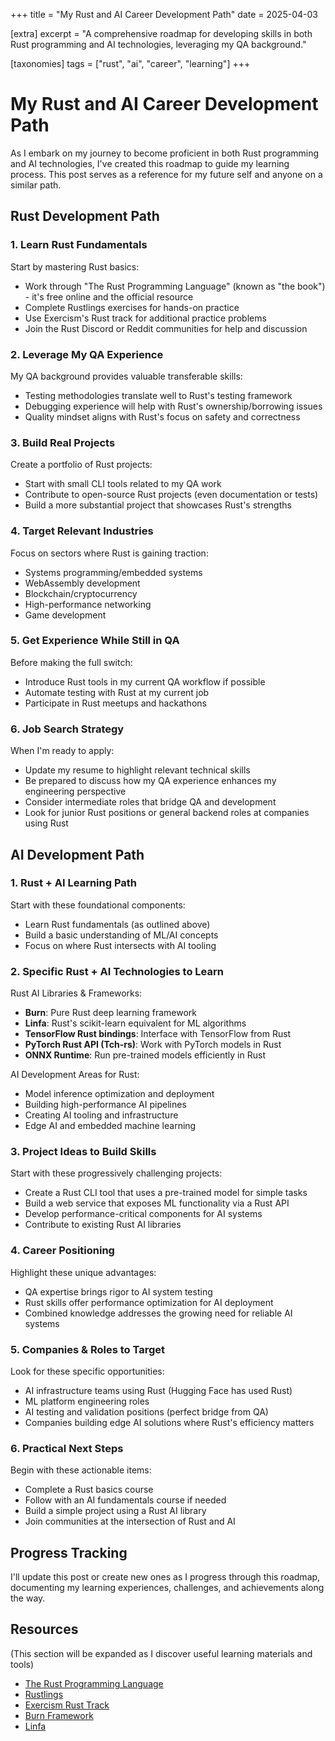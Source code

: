 +++
title = "My Rust and AI Career Development Path"
date = 2025-04-03

[extra]
excerpt = "A comprehensive roadmap for developing skills in both Rust programming and AI technologies, leveraging my QA background."

[taxonomies]
tags = ["rust", "ai", "career", "learning"]
+++

# My Rust and AI Career Development Path

As I embark on my journey to become proficient in both Rust programming and AI technologies, I've created this roadmap to guide my learning process. This post serves as a reference for my future self and anyone on a similar path.

## Rust Development Path

### 1. Learn Rust Fundamentals
Start by mastering Rust basics:

- Work through "The Rust Programming Language" (known as "the book") - it's free online and the official resource
- Complete Rustlings exercises for hands-on practice
- Use Exercism's Rust track for additional practice problems
- Join the Rust Discord or Reddit communities for help and discussion

### 2. Leverage My QA Experience
My QA background provides valuable transferable skills:

- Testing methodologies translate well to Rust's testing framework
- Debugging experience will help with Rust's ownership/borrowing issues
- Quality mindset aligns with Rust's focus on safety and correctness

### 3. Build Real Projects
Create a portfolio of Rust projects:

- Start with small CLI tools related to my QA work
- Contribute to open-source Rust projects (even documentation or tests)
- Build a more substantial project that showcases Rust's strengths

### 4. Target Relevant Industries
Focus on sectors where Rust is gaining traction:

- Systems programming/embedded systems
- WebAssembly development
- Blockchain/cryptocurrency
- High-performance networking
- Game development

### 5. Get Experience While Still in QA
Before making the full switch:

- Introduce Rust tools in my current QA workflow if possible
- Automate testing with Rust at my current job
- Participate in Rust meetups and hackathons

### 6. Job Search Strategy
When I'm ready to apply:

- Update my resume to highlight relevant technical skills
- Be prepared to discuss how my QA experience enhances my engineering perspective
- Consider intermediate roles that bridge QA and development
- Look for junior Rust positions or general backend roles at companies using Rust

## AI Development Path

### 1. Rust + AI Learning Path
Start with these foundational components:

- Learn Rust fundamentals (as outlined above)
- Build a basic understanding of ML/AI concepts
- Focus on where Rust intersects with AI tooling

### 2. Specific Rust + AI Technologies to Learn
Rust AI Libraries & Frameworks:

- **Burn**: Pure Rust deep learning framework
- **Linfa**: Rust's scikit-learn equivalent for ML algorithms
- **TensorFlow Rust bindings**: Interface with TensorFlow from Rust
- **PyTorch Rust API (Tch-rs)**: Work with PyTorch models in Rust
- **ONNX Runtime**: Run pre-trained models efficiently in Rust

AI Development Areas for Rust:

- Model inference optimization and deployment
- Building high-performance AI pipelines
- Creating AI tooling and infrastructure
- Edge AI and embedded machine learning

### 3. Project Ideas to Build Skills
Start with these progressively challenging projects:

- Create a Rust CLI tool that uses a pre-trained model for simple tasks
- Build a web service that exposes ML functionality via a Rust API
- Develop performance-critical components for AI systems
- Contribute to existing Rust AI libraries

### 4. Career Positioning
Highlight these unique advantages:

- QA expertise brings rigor to AI system testing
- Rust skills offer performance optimization for AI deployment
- Combined knowledge addresses the growing need for reliable AI systems

### 5. Companies & Roles to Target
Look for these specific opportunities:

- AI infrastructure teams using Rust (Hugging Face has used Rust)
- ML platform engineering roles
- AI testing and validation positions (perfect bridge from QA)
- Companies building edge AI solutions where Rust's efficiency matters

### 6. Practical Next Steps
Begin with these actionable items:

- Complete a Rust basics course
- Follow with an AI fundamentals course if needed
- Build a simple project using a Rust AI library
- Join communities at the intersection of Rust and AI

## Progress Tracking

I'll update this post or create new ones as I progress through this roadmap, documenting my learning experiences, challenges, and achievements along the way.

## Resources

(This section will be expanded as I discover useful learning materials and tools)

- [The Rust Programming Language](https://doc.rust-lang.org/book/)
- [Rustlings](https://github.com/rust-lang/rustlings)
- [Exercism Rust Track](https://exercism.io/tracks/rust)
- [Burn Framework](https://github.com/tracel-ai/burn)
- [Linfa](https://github.com/rust-ml/linfa)
